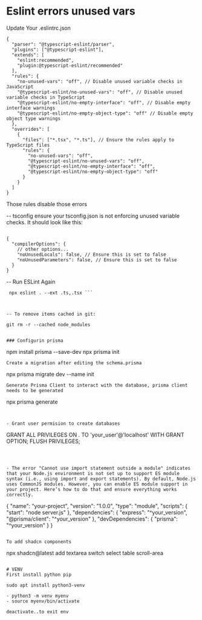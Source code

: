 # Eslint errors unused vars

Update Your .eslintrc.json

```
{
  "parser": "@typescript-eslint/parser",
  "plugins": ["@typescript-eslint"],
  "extends": [
    "eslint:recommended",
    "plugin:@typescript-eslint/recommended"
  ],
  "rules": {
    "no-unused-vars": "off", // Disable unused variable checks in JavaScript
    "@typescript-eslint/no-unused-vars": "off", // Disable unused variable checks in TypeScript
    "@typescript-eslint/no-empty-interface": "off", // Disable empty interface warnings
    "@typescript-eslint/no-empty-object-type": "off" // Disable empty object type warnings
  },
  "overrides": [
    {
      "files": ["*.tsx", "*.ts"], // Ensure the rules apply to TypeScript files
      "rules": {
        "no-unused-vars": "off",
        "@typescript-eslint/no-unused-vars": "off",
        "@typescript-eslint/no-empty-interface": "off",
        "@typescript-eslint/no-empty-object-type": "off"
      }
    }
  ]
}

```

Those rules disable those errors

-- tsconfig
ensure your tsconfig.json is not enforcing unused variable checks. It should look like this:

```
 
{
  "compilerOptions": {
    // other options...
    "noUnusedLocals": false, // Ensure this is set to false
    "noUnusedParameters": false, // Ensure this is set to false
  }
}

```



-- Run ESLint Again

```
 npx eslint . --ext .ts,.tsx ```



-- To remove items cached in git:

git rm -r --cached node_modules


### Configurin prisma
```
npm install prisma --save-dev
npx prisma init
```
Create a migration after editing the schema.prisma
```
npx prisma migrate dev --name init

```
Generate Prisma Client to interact with the database, prisma client needs to be generated
```

npx prisma generate

```


- Grant user permision to create databases

```
GRANT ALL PRIVILEGES ON *.* TO 'your_user'@'localhost' WITH GRANT OPTION;
FLUSH PRIVILEGES;



```



- The error "Cannot use import statement outside a module" indicates that your Node.js environment is not set up to support ES module syntax (i.e., using import and export statements). By default, Node.js uses CommonJS modules. However, you can enable ES module support in your project. Here’s how to do that and ensure everything works correctly.
```

{
  "name": "your-project",
  "version": "1.0.0",
  "type": "module",
  "scripts": {
    "start": "node server.js"
  },
  "dependencies": {
    "express": "^your_version",
    "@prisma/client": "^your_version"
  },
  "devDependencies": {
    "prisma": "^your_version"
  }
}

```

To add shadcn components

```

npx shadcn@latest add textarea switch select table scroll-area

```

# VENV 
First install python pip

sudo apt install python3-venv

- python3 -m venv myenv
- source myenv/bin/activate

deactivate..to exit env